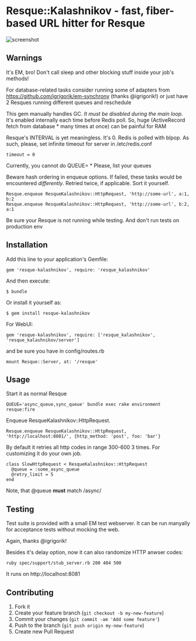 # Resque::Kalashnikov - fast, fiber-based URL hitter for Resque

![screenshot](https://raw.github.com/razum2um/resque-kalashnikov/master/screenshot.png)

## Warnings

It's EM, bro! Don't call sleep and other blocking stuff inside your
job's methods!

For database-related tasks consider running some of adapters
from https://github.com/igrigorik/em-synchrony (thanks @igrigorik!) or 
just have 2 Resques running different queues and reschedule

This gem manually handles GC. *It must be disabled during the main loop.*
It's enabled internally each time before Redis poll. So, huge (ActiveRecord
fetch from database * many times at once) can be painful for RAM

Resque's INTERVAL is yet meaningless. It's 0. Redis is polled with blpop.
As such, please, set infinite timeout for server in /etc/redis.conf

    timeout = 0

Currently, you cannot do QUEUE= * Please, list your queues

Beware hash ordering in enqueue options. If failed, these tasks would
be encountered *differently*. Retried twice, if applicable. Sort it yourself.

    Resque.enqueue ResqueKalashnikov::HttpRequest, 'http://some-url', a:1, b:2
    Resque.enqueue ResqueKalashnikov::HttpRequest, 'http://some-url', b:2, a:1

Be sure your Resque is not running while testing. And don't run tests
on production env

## Installation

Add this line to your application's Gemfile:

    gem 'resque-kalashnikov', require: 'resque_kalashnikov'

And then execute:

    $ bundle

Or install it yourself as:

    $ gem install resque-kalashnikov

For WebUI:

    gem 'resque-kalashnikov', require: ['resque_kalashnikov', 'resque_kalashnikov/server']

and be sure you have in config/routes.rb

    mount Resque::Server, at: '/resque'

## Usage

Start it as normal Resque

    QUEUE='async_queue,sync_queue' bundle exec rake environment resque:fire

Enqueue ResqueKalashnikov::HttpRequest.

    Resque.enqueue ResqueKalashnikov::HttpRequest, 'http://localhost:8081/', {http_method: 'post', foo: 'bar'}

By default it retries all http codes in range 300-600 3 times. For customizing it do your own job.

    class SlowHttpRequest < ResqueKalashnikov::HttpRequest
      @queue = :some_async_queue
      @retry_limit = 5 
    end

Note, that @queue **must** match /async/

## Testing

Test suite is provided with a small EM test webserver. It can be run
manyally for acceptance tests without mocking the web.

Again, thanks @igrigorik!

Besides it's delay option, now it can also randomize HTTP anwser codes:

    ruby spec/support/stub_server.rb 200 404 500

It runs on http://localhost:8081 

## Contributing

1. Fork it
2. Create your feature branch (`git checkout -b my-new-feature`)
3. Commit your changes (`git commit -am 'Add some feature'`)
4. Push to the branch (`git push origin my-new-feature`)
5. Create new Pull Request
